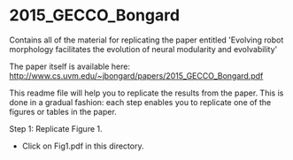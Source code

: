 # 2015_GECCO_Bongard
Contains all of the material for replicating the paper entitled 'Evolving robot morphology facilitates the evolution of neural modularity and evolvability'

The paper itself is available here: http://www.cs.uvm.edu/~jbongard/papers/2015_GECCO_Bongard.pdf

This readme file will help you to replicate the results from the paper. This is done in a gradual fashion: each step enables you to replicate
one of the figures or tables in the paper.

Step 1: Replicate Figure 1.

- Click on Fig1.pdf in this directory.
